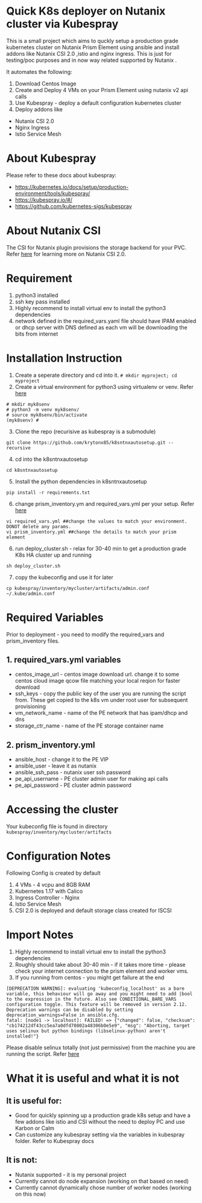 # Quick K8s deployer on Nutanix cluster via Kubespray

This is a small project which aims to quckly setup a production grade kubernetes cluster on Nutanix Prism Element using ansible and install addons like Nutanix CSI 2.0 ,istio and nginx ingress.  This is just for testing/poc purposes and in now way related supported by Nutanix .

It automates the following:
1. Download Centos Image
2. Create and Deploy 4 VMs on your Prism Element using nutanix v2 api calls 
3. Use Kubespray - deploy a default configuration kubernetes cluster
4. Deploy addons like 
  - Nutanix CSI 2.0 
  - Nginx Ingress
  - Istio Service Mesh

# About Kubespray
Please refer to these docs about kubespray:
- https://kubernetes.io/docs/setup/production-environment/tools/kubespray/
- https://kubespray.io/#/
- https://github.com/kubernetes-sigs/kubespray

# About Nutanix CSI

The CSI for Nutanix plugin provisions the storage backend for your PVC.
Refer [here](https://portal.nutanix.com/page/documents/details?targetId=CSI-Volume-Driver-v2_0:CSI-Volume-Driver-v2_0) for learning more on Nutanix CSI 2.0. 

# Requirement

1. python3 installed
2. ssh key pass installed
3. Highly recommend to install virtual env to install the python3 dependencies
4. network defined in the required_vars.yaml file should have IPAM enabled or dhcp server with DNS defined as each vm will be downloading the bits from internet


# Installation Instruction
1. Create a seperate directory and cd into it. 
```# mkdir myproject; cd myproject```
2. Create a virtual environment for python3 using virtualenv or venv. Refer [here](https://docs.python.org/3/library/venv.html) 
```
# mkdir myk8senv
# python3 -m venv myk8senv/
# source myk8senv/bin/activate
(myk8senv) # 
```

3. Clone the repo (recurisive as kubespray is a submodule)

```
git clone https://github.com/krytonx85/k8sntnxautosetup.git --recursive 
```

4. cd into the k8sntnxautosetup

```
cd k8sntnxautosetup
```

5. Install the python dependencies in k8sntnxautosetup
```
pip install -r requirements.txt
```

6. change prism_inventory.ym and required_vars.yml per your setup. Refer [here](#required-variables)
```
vi required_vars.yml ##change the values to match your environment. DONOT delete any params.
vi prism_inventory.yml ##change the details to match your prism element
```

6. run deploy_cluster.sh -  relax for 30-40 min to get a production grade K8s HA cluster up and running
```
sh deploy_cluster.sh 
```
7. copy the kubeconfig and use it for later

```
cp kubespray/inventory/mycluster/artifacts/admin.conf ~/.kube/admin.conf

```


# Required Variables

Prior to deployment - you need to modify the required_vars and prism_inventory files.

## 1. required_vars.yml variables
- centos_image_url - centos image download url. change it to some centos cloud image qcow file matching your local reqion for faster download
- ssh_keys - copy the public key of the user you are running the script from. These get copied to the k8s vm under root user for subsequent provisioning
- vm_network_name - name of the PE network that has ipam/dhcp and dns
- storage_ctr_name - name of the PE storage container name

## 2. prism_inventory.yml
- ansible_host - change it to the PE VIP
- ansible_user - leave it as nutanix
- ansible_ssh_pass - nutanix user ssh password
- pe_api_username - PE cluster admin user for making api calls 
- pe_api_password - PE cluster admin password


# Accessing the cluster
Your kubeconfig file is found in directory `kubespray/inventory/mycluster/artifacts`
# Configuration Notes
Following Config is created by default
   1. 4 VMs - 4 vcpu and 8GB RAM
   2. Kubernetes 1.17 with Calico
   3. Ingress Controller - Nginx
   4. Istio Service Mesh
   5. CSI 2.0 is deployed and default storage class created for ISCSI

   
 
# Import Notes
1. Highly recommend to install virtual env to install the python3 dependencies
2. Roughly should take about 30-40 min - if it takes more time - please check your internet connection to the prism element and worker vms.
3. If you running from centos - you might get failure at the end
```
[DEPRECATION WARNING]: evaluating 'kubeconfig_localhost' as a bare variable, this behaviour will go away and you might need to add |bool to the expression in the future. Also see CONDITIONAL_BARE_VARS configuration toggle. This feature will be removed in version 2.12. Deprecation warnings can be disabled by setting deprecation_warnings=False in ansible.cfg.
fatal: [node1 -> localhost]: FAILED! => {"changed": false, "checksum": "cb174212df43cc5ea7a0dfd70802a48306b0e5e9", "msg": "Aborting, target uses selinux but python bindings (libselinux-python) aren't installed!"}
```
Please disable selinux totally (not just permissive) from the machine you are running the script. Refer [here](https://www.cyberciti.biz/faq/disable-selinux-on-centos-7-rhel-7-fedora-linux/)


 
# What it is useful and what it is not
## It is useful for:
- Good for quickly spinning up a production grade k8s setup and have a few addons like istio and CSI without the need to deploy PC and use Karbon or Calm
- Can customize any kubespray setting via the variables in kubespray folder. Refer to Kubespray docs 

## It is not:
- Nutanix supported - it is my personal project
- Currently cannot do node expansion (working on that based on need)
- Currently cannot dynamically chose number of worker nodes (working on this now)
